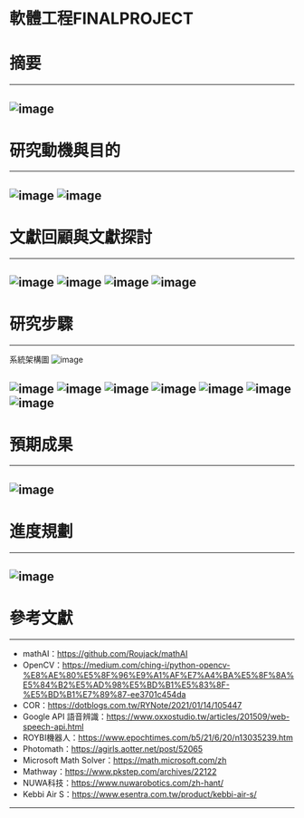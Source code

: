 # 軟體工程FINALPROJECT

# 摘要
---------------------------------------

![image](https://user-images.githubusercontent.com/92836676/147912461-2194cd43-83fe-47fa-9d8e-1366cf5c5856.png)
---------------------------------------
# 研究動機與目的
---------------------------------------
![image](https://user-images.githubusercontent.com/92836676/147912554-d4245785-7fb5-4f74-b038-75b333c8dc0c.png)
![image](https://user-images.githubusercontent.com/92836676/147912595-011a9b33-5342-42e0-ae10-45b7408296df.png)
---------------------------------------
# 文獻回顧與文獻探討
---------------------------------------
![image](https://user-images.githubusercontent.com/92836676/147912610-64bd9ac4-e47c-40ef-881a-320312ff0bf4.png)
![image](https://user-images.githubusercontent.com/92836676/147912635-66634a3f-20ff-4dd6-a68d-e63bc30a7719.png)
![image](https://user-images.githubusercontent.com/92836676/147912646-3278655e-5233-4956-89c9-ac25b585107d.png)
![image](https://user-images.githubusercontent.com/92836676/147912667-aaa19fed-a92a-40bb-9a87-0766ff4a2efa.png)
---------------------------------------
# 研究步驟
---------------------------------------
系統架構圖
![image](https://user-images.githubusercontent.com/92836676/147912689-47a52d1a-941b-43e4-b8bb-d0a0332bb1af.png)

![image](https://user-images.githubusercontent.com/92836676/147912701-6fd02f31-b78f-4a11-b6ba-8c83aded4107.png)
![image](https://user-images.githubusercontent.com/92836676/147930240-c05e4b1e-1636-44b4-9d8a-703ea35f228d.png)
![image](https://user-images.githubusercontent.com/92836676/147912730-594c3323-abfd-4c05-99b6-af7299b1913d.png)
![image](https://user-images.githubusercontent.com/92836676/147912747-b174a4bc-c519-4430-a478-599f4b43241a.png)
![image](https://user-images.githubusercontent.com/92836676/147912762-53bcbcff-648d-4372-8e62-7fbbb28dcf17.png)
![image](https://user-images.githubusercontent.com/92836676/147912775-97b3a18b-4a0c-4c9b-aa5a-0ebcde897ec3.png)
![image](https://user-images.githubusercontent.com/92836676/147912790-ce8e4c98-2a45-45b9-8447-e2d6ade37cae.png)
---------------------------------------
# 預期成果
---------------------------------------
![image](https://user-images.githubusercontent.com/92836676/147912805-5599242d-e955-48a4-b2b8-8bf724f1ed57.png)
---------------------------------------
# 進度規劃
---------------------------------------
![image](https://user-images.githubusercontent.com/92836676/147912819-c644ef8a-8371-426a-a477-ec50baa7762e.png)
---------------------------------------

# 參考文獻
---------------------------------------
* mathAI：https://github.com/Roujack/mathAI
* OpenCV：https://medium.com/ching-i/python-opencv-%E8%AE%80%E5%8F%96%E9%A1%AF%E7%A4%BA%E5%8F%8A%E5%84%B2%E5%AD%98%E5%BD%B1%E5%83%8F-%E5%BD%B1%E7%89%87-ee3701c454da
* COR：https://dotblogs.com.tw/RYNote/2021/01/14/105447
* Google API 語音辨識：https://www.oxxostudio.tw/articles/201509/web-speech-api.html
* ROYBI機器人：https://www.epochtimes.com/b5/21/6/20/n13035239.htm
* Photomath：https://agirls.aotter.net/post/52065
* Microsoft Math Solver：https://math.microsoft.com/zh
* Mathway：https://www.pkstep.com/archives/22122
* NUWA科技：https://www.nuwarobotics.com/zh-hant/
* Kebbi Air S：https://www.esentra.com.tw/product/kebbi-air-s/
---------------------------------------
